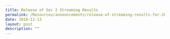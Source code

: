 ```yaml
---
title: Release of Sec 2 Streaming Results
permalink: /Resources/announcements/release-of-streaming-results-for-2019-sec-3-subject-combination/
date: 2018-11-13
layout: post
description: ""
---
```

